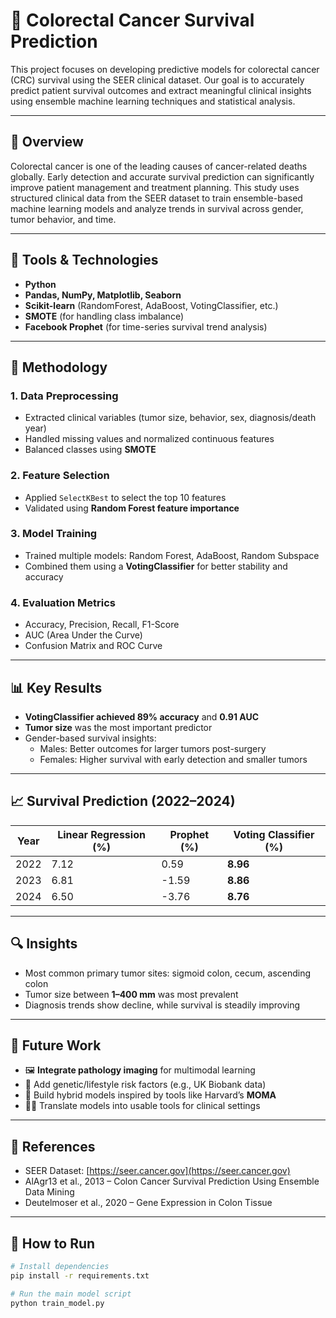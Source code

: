 # 🧬 Colorectal Cancer Survival Prediction

This project focuses on developing predictive models for colorectal cancer (CRC) survival using the SEER clinical dataset. Our goal is to accurately predict patient survival outcomes and extract meaningful clinical insights using ensemble machine learning techniques and statistical analysis.

---

## 📌 Overview

Colorectal cancer is one of the leading causes of cancer-related deaths globally. Early detection and accurate survival prediction can significantly improve patient management and treatment planning. This study uses structured clinical data from the SEER dataset to train ensemble-based machine learning models and analyze trends in survival across gender, tumor behavior, and time.

---

## 🧰 Tools & Technologies

- **Python**  
- **Pandas, NumPy, Matplotlib, Seaborn**  
- **Scikit-learn** (RandomForest, AdaBoost, VotingClassifier, etc.)  
- **SMOTE** (for handling class imbalance)  
- **Facebook Prophet** (for time-series survival trend analysis)

---

## 🧪 Methodology

### 1. **Data Preprocessing**
- Extracted clinical variables (tumor size, behavior, sex, diagnosis/death year)
- Handled missing values and normalized continuous features
- Balanced classes using **SMOTE**

### 2. **Feature Selection**
- Applied `SelectKBest` to select the top 10 features
- Validated using **Random Forest feature importance**

### 3. **Model Training**
- Trained multiple models: Random Forest, AdaBoost, Random Subspace
- Combined them using a **VotingClassifier** for better stability and accuracy

### 4. **Evaluation Metrics**
- Accuracy, Precision, Recall, F1-Score
- AUC (Area Under the Curve)
- Confusion Matrix and ROC Curve

---

## 📊 Key Results

- **VotingClassifier achieved 89% accuracy** and **0.91 AUC**
- **Tumor size** was the most important predictor
- Gender-based survival insights:
  - Males: Better outcomes for larger tumors post-surgery
  - Females: Higher survival with early detection and smaller tumors

---

## 📈 Survival Prediction (2022–2024)

| Year | Linear Regression (%) | Prophet (%) | Voting Classifier (%) |
|------|------------------------|-------------|------------------------|
| 2022 | 7.12                   | 0.59        | **8.96**               |
| 2023 | 6.81                   | -1.59       | **8.86**               |
| 2024 | 6.50                   | -3.76       | **8.76**               |

---

## 🔍 Insights

- Most common primary tumor sites: sigmoid colon, cecum, ascending colon
- Tumor size between **1–400 mm** was most prevalent
- Diagnosis trends show decline, while survival is steadily improving

---

## 🧠 Future Work

- 🖼 **Integrate pathology imaging** for multimodal learning
- 🧬 Add genetic/lifestyle risk factors (e.g., UK Biobank data)
- 🧪 Build hybrid models inspired by tools like Harvard’s **MOMA**
- 🧑‍⚕️ Translate models into usable tools for clinical settings

---

## 📄 References

- SEER Dataset: [https://seer.cancer.gov](https://seer.cancer.gov)  
- AlAgr13 et al., 2013 – Colon Cancer Survival Prediction Using Ensemble Data Mining  
- Deutelmoser et al., 2020 – Gene Expression in Colon Tissue

---

## 📁 How to Run

```bash
# Install dependencies
pip install -r requirements.txt

# Run the main model script
python train_model.py
